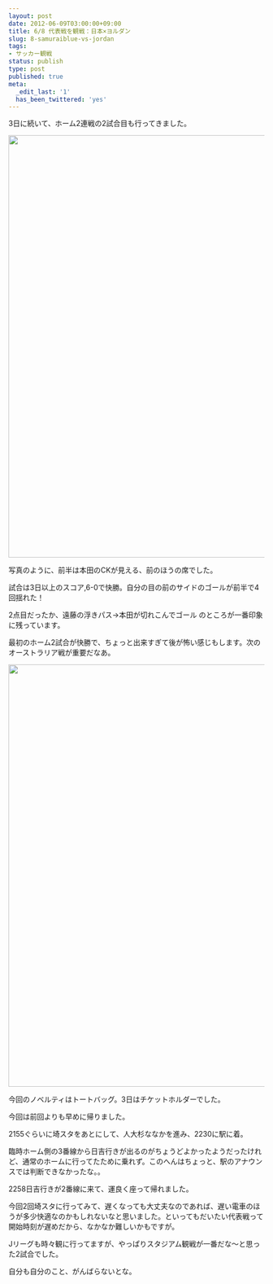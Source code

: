```yaml
---
layout: post
date: 2012-06-09T03:00:00+09:00
title: 6/8 代表戦を観戦：日本×ヨルダン
slug: 8-samuraiblue-vs-jordan
tags:
- サッカー観戦
status: publish
type: post
published: true
meta:
  _edit_last: '1'
  has_been_twittered: 'yes'
---
```

3日に続いて、ホーム2連戦の2試合目も行ってきました。

<a href="http://wo.skr.jp/images/uploads/2012/06/2012-06-08-19.37.26.jpg"><img src="http://wo.skr.jp/images/uploads/2012/06/2012-06-08-19.37.26-764x1024.jpg" alt="" title="2012-06-08 19.37.26" width="620" height="830" class="alignnone size-large wp-image-449" /></a>
<!--more-->
写真のように、前半は本田のCKが見える、前のほうの席でした。

試合は3日以上のスコア,6-0で快勝。自分の目の前のサイドのゴールが前半で4回揺れた！

2点目だったか、遠藤の浮きパス→本田が切れこんでゴール のところが一番印象に残っています。

最初のホーム2試合が快勝で、ちょっと出来すぎて後が怖い感じもします。次のオーストラリア戦が重要だなあ。


<a href="http://wo.skr.jp/images/uploads/2012/06/2012-06-08-20.24.071.jpg"><img src="http://wo.skr.jp/images/uploads/2012/06/2012-06-08-20.24.071-764x1024.jpg" alt="" title="2012-06-08 20.24.07" width="620" height="830" class="alignnone size-large wp-image-451" /></a>

今回のノベルティはトートバッグ。3日はチケットホルダーでした。


今回は前回よりも早めに帰りました。

2155ぐらいに埼スタをあとにして、人大杉ななかを進み、2230に駅に着。

臨時ホーム側の3番線から日吉行きが出るのがちょうどよかったようだったけれど、通常のホームに行ってたために乗れず。このへんはちょっと、駅のアナウンスでは判断できなかったな。。

2258日吉行きが2番線に来て、運良く座って帰れました。

今回2回埼スタに行ってみて、遅くなっても大丈夫なのであれば、遅い電車のほうが多少快適なのかもしれないなと思いました。といってもだいたい代表戦って開始時刻が遅めだから、なかなか難しいかもですが。


Jリーグも時々観に行ってますが、やっぱりスタジアム観戦が一番だな〜と思った2試合でした。

自分も自分のこと、がんばらないとな。
